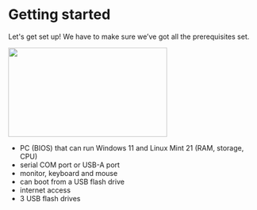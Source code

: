 # Getting started
Let's get set up! We have to make sure we’ve got all the prerequisites set.

<img src="../1280-720.png" width="320" height="180"/>

- PC (BIOS) that can run Windows 11 and Linux Mint 21 (RAM, storage, CPU)
- serial COM port or USB-A port
- monitor, keyboard and mouse
- can boot from a USB flash drive
- internet access
- 3 USB flash drives
